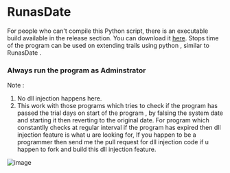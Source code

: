 # RunasDate
For people who can't compile this Python script, there is an executable build available in the release section. You can download it [here](https://github.com/programmer007007/RunasDate/releases/download/MK001/TimeSetter.exe).
Stops time of the program can be used on extending trails using python , similar to RunasDate . 
### Always run the program as Adminstrator ###
Note : 
1) No dll injection happens here.
2) This work with those programs which tries to check if the program has passed the trial days on start of the program , by falsing the system date and starting it then reverting to the original date.
For program which constantlly checks at regular interval if the program has expired then dll injection feature is what u are looking for,
If you happen to be a programmer then send me the pull request for dll injection code if u happen to fork and build this dll injection feature.

![image](https://github.com/user-attachments/assets/c5bad2a9-4466-4e81-9a12-882e10ad2bb9)






